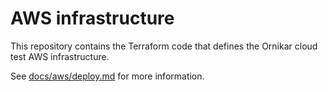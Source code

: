 # AWS infrastructure

This repository contains the Terraform code that defines the Ornikar cloud test AWS infrastructure.

See [docs/aws/deploy.md](/docs/aws/deploy.md) for more information.
